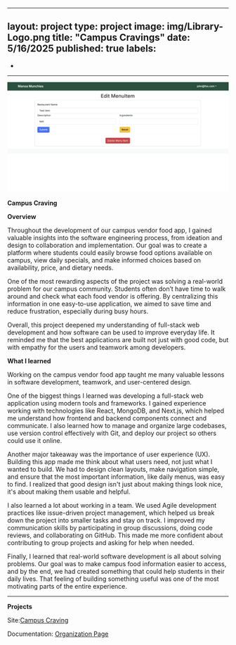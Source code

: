 
---
layout: project
type: project
image: img/Library-Logo.png
title: "Campus Cravings"
date: 5/16/2025
published: true
labels:
  - 
  - 
---

<img class="img-fluid" src="../img/manoa.png">

**Campus Craving**

**Overview**

Throughout the development of our campus vendor food app, I gained valuable insights into the software engineering process, from ideation and design to collaboration and implementation. Our goal was to create a platform where students could easily browse food options available on campus, view daily specials, and make informed choices based on availability, price, and dietary needs.

One of the most rewarding aspects of the project was solving a real-world problem for our campus community. Students often don’t have time to walk around and check what each food vendor is offering. By centralizing this information in one easy-to-use application, we aimed to save time and reduce frustration, especially during busy hours.

Overall, this project deepened my understanding of full-stack web development and how software can be used to improve everyday life. It reminded me that the best applications are built not just with good code, but with empathy for the users and teamwork among developers.

**What I learned**

Working on the campus vendor food app taught me many valuable lessons in software development, teamwork, and user-centered design.

One of the biggest things I learned was developing a full-stack web application using modern tools and frameworks. I gained experience working with technologies like React, MongoDB, and Next.js, which helped me understand how frontend and backend components connect and communicate. I also learned how to manage and organize large codebases, use version control effectively with Git, and deploy our project so others could use it online.

Another major takeaway was the importance of user experience (UX). Building this app made me think about what users need, not just what I wanted to build. We had to design clean layouts, make navigation simple, and ensure that the most important information, like daily menus, was easy to find. I realized that good design isn't just about making things look nice, it's about making them usable and helpful.

I also learned a lot about working in a team. We used Agile development practices like issue-driven project management, which helped us break down the project into smaller tasks and stay on track. I improved my communication skills by participating in group discussions, doing code reviews, and collaborating on GitHub. This made me more confident about contributing to group projects and asking for help when needed.

Finally, I learned that real-world software development is all about solving problems. Our goal was to make campus food information easier to access, and by the end, we had created something that could help students in their daily lives. That feeling of building something useful was one of the most motivating parts of the entire experience.


---

**Projects**

Site:<a href="https://manoa-munchies-nextjs.vercel.app/"><i class="large github icon "></i>Campus Craving</a>

Documentation: <a href="https://live-laugh-lockheed-martin.github.io/"><i class="large github icon "></i>Organization Page</a>

